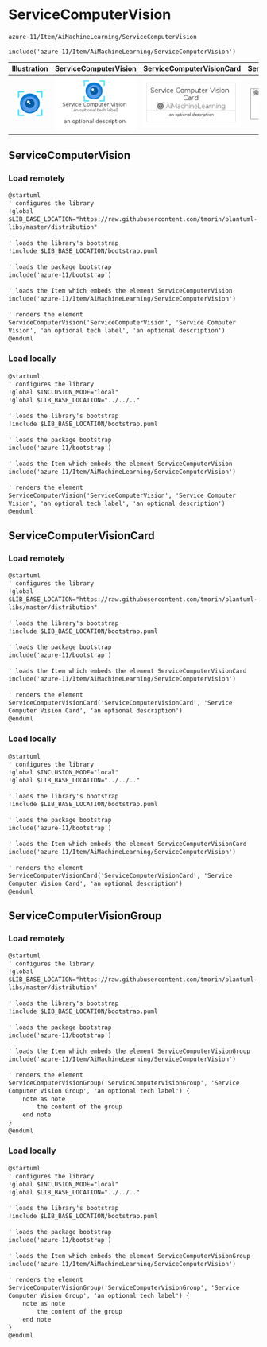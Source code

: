 # ServiceComputerVision


```text
azure-11/Item/AiMachineLearning/ServiceComputerVision
```

```text
include('azure-11/Item/AiMachineLearning/ServiceComputerVision')
```



| Illustration | ServiceComputerVision | ServiceComputerVisionCard | ServiceComputerVisionGroup |
| :---: | :---: | :---: | :---: |
| ![illustration for Illustration](../../../azure-11/Item/AiMachineLearning/ServiceComputerVision.png) | ![illustration for ServiceComputerVision](../../../azure-11/Item/AiMachineLearning/ServiceComputerVision.Local.png) | ![illustration for ServiceComputerVisionCard](../../../azure-11/Item/AiMachineLearning/ServiceComputerVisionCard.Local.png) | ![illustration for ServiceComputerVisionGroup](../../../azure-11/Item/AiMachineLearning/ServiceComputerVisionGroup.Local.png) |




## ServiceComputerVision

### Load remotely
```plantuml
@startuml
' configures the library
!global $LIB_BASE_LOCATION="https://raw.githubusercontent.com/tmorin/plantuml-libs/master/distribution"

' loads the library's bootstrap
!include $LIB_BASE_LOCATION/bootstrap.puml

' loads the package bootstrap
include('azure-11/bootstrap')

' loads the Item which embeds the element ServiceComputerVision
include('azure-11/Item/AiMachineLearning/ServiceComputerVision')

' renders the element
ServiceComputerVision('ServiceComputerVision', 'Service Computer Vision', 'an optional tech label', 'an optional description')
@enduml
```

### Load locally
```plantuml
@startuml
' configures the library
!global $INCLUSION_MODE="local"
!global $LIB_BASE_LOCATION="../../.."

' loads the library's bootstrap
!include $LIB_BASE_LOCATION/bootstrap.puml

' loads the package bootstrap
include('azure-11/bootstrap')

' loads the Item which embeds the element ServiceComputerVision
include('azure-11/Item/AiMachineLearning/ServiceComputerVision')

' renders the element
ServiceComputerVision('ServiceComputerVision', 'Service Computer Vision', 'an optional tech label', 'an optional description')
@enduml
```

## ServiceComputerVisionCard

### Load remotely
```plantuml
@startuml
' configures the library
!global $LIB_BASE_LOCATION="https://raw.githubusercontent.com/tmorin/plantuml-libs/master/distribution"

' loads the library's bootstrap
!include $LIB_BASE_LOCATION/bootstrap.puml

' loads the package bootstrap
include('azure-11/bootstrap')

' loads the Item which embeds the element ServiceComputerVisionCard
include('azure-11/Item/AiMachineLearning/ServiceComputerVision')

' renders the element
ServiceComputerVisionCard('ServiceComputerVisionCard', 'Service Computer Vision Card', 'an optional description')
@enduml
```

### Load locally
```plantuml
@startuml
' configures the library
!global $INCLUSION_MODE="local"
!global $LIB_BASE_LOCATION="../../.."

' loads the library's bootstrap
!include $LIB_BASE_LOCATION/bootstrap.puml

' loads the package bootstrap
include('azure-11/bootstrap')

' loads the Item which embeds the element ServiceComputerVisionCard
include('azure-11/Item/AiMachineLearning/ServiceComputerVision')

' renders the element
ServiceComputerVisionCard('ServiceComputerVisionCard', 'Service Computer Vision Card', 'an optional description')
@enduml
```

## ServiceComputerVisionGroup

### Load remotely
```plantuml
@startuml
' configures the library
!global $LIB_BASE_LOCATION="https://raw.githubusercontent.com/tmorin/plantuml-libs/master/distribution"

' loads the library's bootstrap
!include $LIB_BASE_LOCATION/bootstrap.puml

' loads the package bootstrap
include('azure-11/bootstrap')

' loads the Item which embeds the element ServiceComputerVisionGroup
include('azure-11/Item/AiMachineLearning/ServiceComputerVision')

' renders the element
ServiceComputerVisionGroup('ServiceComputerVisionGroup', 'Service Computer Vision Group', 'an optional tech label') {
    note as note
        the content of the group
    end note
}
@enduml
```

### Load locally
```plantuml
@startuml
' configures the library
!global $INCLUSION_MODE="local"
!global $LIB_BASE_LOCATION="../../.."

' loads the library's bootstrap
!include $LIB_BASE_LOCATION/bootstrap.puml

' loads the package bootstrap
include('azure-11/bootstrap')

' loads the Item which embeds the element ServiceComputerVisionGroup
include('azure-11/Item/AiMachineLearning/ServiceComputerVision')

' renders the element
ServiceComputerVisionGroup('ServiceComputerVisionGroup', 'Service Computer Vision Group', 'an optional tech label') {
    note as note
        the content of the group
    end note
}
@enduml
```

